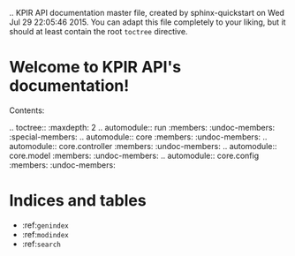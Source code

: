 .. KPIR API documentation master file, created by
   sphinx-quickstart on Wed Jul 29 22:05:46 2015.
   You can adapt this file completely to your liking, but it should at least
   contain the root `toctree` directive.

Welcome to KPIR API's documentation!
====================================

Contents:

.. toctree::
   :maxdepth: 2
.. automodule:: run
   :members:
   :undoc-members:
   :special-members:
.. automodule:: core
   :members:
   :undoc-members:
.. automodule:: core.controller
   :members:
   :undoc-members:
.. automodule:: core.model
   :members:
   :undoc-members:
.. automodule:: core.config
   :members:
   :undoc-members:



Indices and tables
==================

* :ref:`genindex`
* :ref:`modindex`
* :ref:`search`

